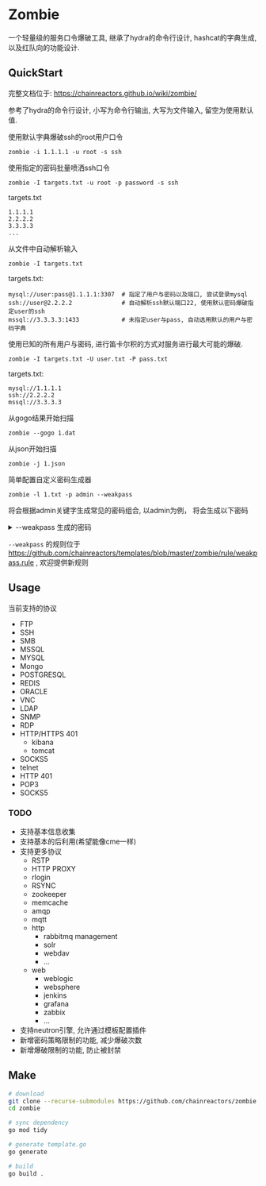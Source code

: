 # Zombie 

一个轻量级的服务口令爆破工具, 继承了hydra的命令行设计, hashcat的字典生成, 以及红队向的功能设计. 

## QuickStart

完整文档位于: https://chainreactors.github.io/wiki/zombie/

参考了hydra的命令行设计, 小写为命令行输出, 大写为文件输入, 留空为使用默认值.

使用默认字典爆破ssh的root用户口令

`zombie -i 1.1.1.1 -u root -s ssh`

使用指定的密码批量喷洒ssh口令

`zombie -I targets.txt -u root -p password -s ssh`

targets.txt
```
1.1.1.1
2.2.2.2
3.3.3.3
...
```

从文件中自动解析输入

`zombie -I targets.txt`

targets.txt:
```
mysql://user:pass@1.1.1.1:3307  # 指定了用户与密码以及端口, 尝试登录mysql
ssh://user@2.2.2.2              # 自动解析ssh默认端口22, 使用默认密码爆破指定user的ssh
mssql://3.3.3.3:1433            # 未指定user与pass, 自动选用默认的用户与密码字典
```

使用已知的所有用户与密码,  进行笛卡尔积的方式对服务进行最大可能的爆破.

`zombie -I targets.txt -U user.txt -P pass.txt`

targets.txt:
```
mysql://1.1.1.1
ssh://2.2.2.2
mssql://3.3.3.3
```

从gogo结果开始扫描

`zombie --gogo 1.dat`

从json开始扫描

`zombie -j 1.json`


简单配置自定义密码生成器

`zombie -l 1.txt -p admin --weakpass`

将会根据admin关键字生成常见的密码组合, 以admin为例， 将会生成以下密码

<details>
  <summary>--weakpass 生成的密码</summary>
```
admin
Admin
ADMIN
aDMIN
admin1
admin2
admin3
admin4
admin5
admin6
admin7
admin8
admin9
admin0
admin123
admin1234
admin12345
admin123456
admin2018
admin2019
admin2020
admin2021
admin2022
admin01
admin02
admin03
admin04
admin05
admin06
admin07
admin08
admin09
admin10
admin11
admin12
admin13
admin14
admin15
admin16
admin17
admin18
admin19
admin20
admin21
admin22
admin23
admin24
admin25
admin26
admin27
admin28
admin29
admin30
admin31
admin!
admin@
admin#
admin$
admin!@
admin!@#
admin!@#$
admin123!
admin!123
admin1@
admin2018!
admin2019!
admin2020!
admin2021!
admin2022!
admin!2018
admin!2019
admin!2020
admin!2021
admin!2022
admin2018!@#
admin2019!@#
admin2020!@#
admin2021!@#
admin2022!@#
admin01!
admin02!
admin03!
admin04!
admin05!
admin06!
admin07!
admin08!
admin09!
admin10!
admin11!
admin12!
admin13!
admin14!
admin15!
admin16!
admin17!
admin18!
admin19!
admin20!
admin21!
admin22!
admin23!
admin24!
admin25!
admin26!
admin27!
admin28!
admin29!
admin30!
admin31!
Admin1
Admin2
Admin3
Admin4
Admin5
Admin6
Admin7
Admin8
Admin9
Admin0
Admin123
Admin1234
Admin12345
Admin123456
Admin2018
Admin2019
Admin2020
Admin2021
Admin2022
Admin!
Admin@
Admin#
Admin$
Admin!@
Admin!@#
Admin!@#$
Admin123!
Admin!123
Admin1@
Admin2018!
Admin2019!
Admin2020!
Admin2021!
Admin2022!
Admin!2018
Admin!2019
Admin!2020
Admin!2021
Admin!2022
Admin2018!@#
Admin2019!@#
Admin2020!@#
Admin2021!@#
Admin2022!@#
Admin01!
Admin02!
Admin03!
Admin04!
Admin05!
Admin06!
Admin07!
Admin08!
Admin09!
Admin10!
Admin11!
Admin12!
Admin13!
Admin14!
Admin15!
Admin16!
Admin17!
Admin18!
Admin19!
Admin20!
Admin21!
Admin22!
Admin23!
Admin24!
Admin25!
Admin26!
Admin27!
Admin28!
Admin29!
Admin30!
Admin31!
Admin01
Admin02
Admin03
Admin04
Admin05
Admin06
Admin07
Admin08
Admin09
Admin10
Admin11
Admin12
Admin13
Admin14
Admin15
Admin16
Admin17
Admin18
Admin19
Admin20
Admin21
Admin22
Admin23
Admin24
Admin25
Admin26
Admin27
Admin28
Admin29
Admin30
Admin31
```
</details>


`--weakpass` 的规则位于 https://github.com/chainreactors/templates/blob/master/zombie/rule/weakpass.rule , 欢迎提供新规则



## Usage

当前支持的协议

* FTP
* SSH
* SMB
* MSSQL
* MYSQL
* Mongo
* POSTGRESQL
* REDIS
* ORACLE
* VNC
* LDAP
* SNMP
* RDP 
* HTTP/HTTPS 401 
  * kibana
  * tomcat
* SOCKS5
* telnet
* HTTP 401
* POP3
* SOCKS5


### TODO

* 支持基本信息收集
* 支持基本的后利用(希望能像cme一样)
* 支持更多协议
  * RSTP
  * HTTP PROXY
  * rlogin
  * RSYNC
  * zookeeper
  * memcache
  * amqp
  * mqtt
  * http
    * rabbitmq management
    * solr
    * webdav
    * ...
  * web
    * weblogic
    * websphere
    * jenkins
    * grafana
    * zabbix
    * ...
* 支持neutron引擎, 允许通过模板配置插件
* 新增密码策略限制的功能, 减少爆破次数
* 新增爆破限制的功能, 防止被封禁

## Make

```bash
# download
git clone --recurse-submodules https://github.com/chainreactors/zombie
cd zombie

# sync dependency
go mod tidy   

# generate template.go
go generate  

# build 
go build .
```